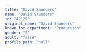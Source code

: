 ```yaml
---
title: "David Saunders"
name: "David Saunders"
id: "42129"
original_name: "David Saunders"
known_for_department: "Production"
gender: "2"
adult: "false"
profile_path: "null"
---
```

